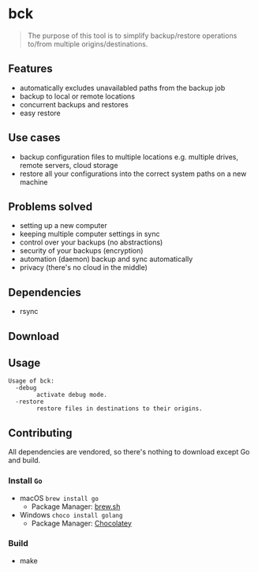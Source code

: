 # bck

> The purpose of this tool is to simplify backup/restore operations to/from multiple origins/destinations.

## Features

- automatically excludes unavailabled paths from the backup job
- backup to local or remote locations
- concurrent backups and restores
- easy restore

## Use cases
- backup configuration files to multiple locations e.g. multiple drives, remote servers, cloud storage
- restore all your configurations into the correct system paths on a new machine

## Problems solved
- setting up a new computer
- keeping multiple computer settings in sync
- control over your backups (no abstractions)
- security of your backups (encryption)
- automation (daemon) backup and sync automatically 
- privacy (there's no cloud in the middle)

## Dependencies
- rsync

## Download

## Usage

```
Usage of bck:
  -debug
    	activate debug mode.
  -restore
    	restore files in destinations to their origins.
```

## Contributing

All dependencies are vendored, so there's nothing to download except Go and build.

### Install `Go` 
- macOS `brew install go`
    - Package Manager: [brew.sh](https://brew.sh)
- Windows `choco install golang`
    - Package Manager: [Chocolatey](https://chocolatey.org/install)

### Build
- make
